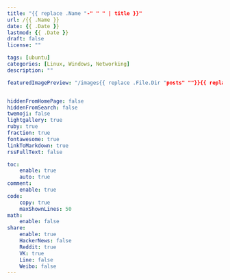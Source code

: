 ```yaml
---
title: "{{ replace .Name "-" " " | title }}"
url: /{{ .Name }}
date: {{ .Date }}
lastmod: {{ .Date }}
draft: false
license: ""

tags: [ubuntu]
categories: [Linux, Windows, Networking]
description: ""

featuredImagePreview: "/images{{ replace .File.Dir "posts" ""}}{{ replace .Name "-" "_" }}/{{ replace .Name "-" "_" }}.png"


hiddenFromHomePage: false
hiddenFromSearch: false
twemoji: false
lightgallery: true
ruby: true
fraction: true
fontawesome: true
linkToMarkdown: true
rssFullText: false

toc:
    enable: true
    auto: true
comment:
    enable: true
code:
    copy: true
    maxShownLines: 50
math:
    enable: false
share:
    enable: true
    HackerNews: false
    Reddit: true
    VK: true
    Line: false
    Weibo: false
---
```

<!--more-->